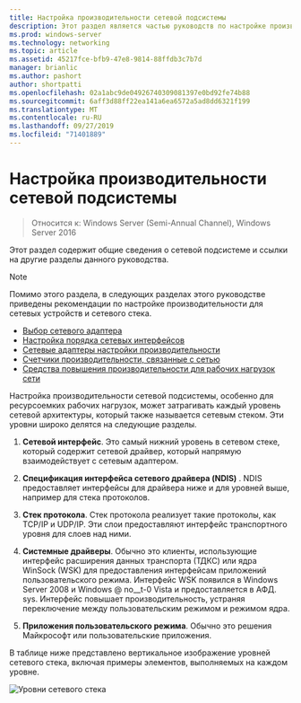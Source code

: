 ```yaml
---
title: Настройка производительности сетевой подсистемы
description: Этот раздел является частью руководств по настройке производительности сетевой подсистемы для Windows Server 2016.
ms.prod: windows-server
ms.technology: networking
ms.topic: article
ms.assetid: 45217fce-bfb9-47e8-9814-88ffdb3c7b7d
manager: brianlic
ms.author: pashort
author: shortpatti
ms.openlocfilehash: 02a1abc9de04926740309081397e0bd92fe74b88
ms.sourcegitcommit: 6aff3d88ff22ea141a6ea6572a5ad8dd6321f199
ms.translationtype: MT
ms.contentlocale: ru-RU
ms.lasthandoff: 09/27/2019
ms.locfileid: "71401889"
---
```

# <a name="network-subsystem-performance-tuning"></a>Настройка производительности сетевой подсистемы

>Относится к: Windows Server (Semi-Annual Channel), Windows Server 2016

Этот раздел содержит общие сведения о сетевой подсистеме и ссылки на другие разделы данного руководства.

>[!NOTE]
>Помимо этого раздела, в следующих разделах этого руководстве приведены рекомендации по настройке производительности для сетевых устройств и сетевого стека.
> - [Выбор сетевого адаптера](net-sub-choose-nic.md)
> - [Настройка порядка сетевых интерфейсов](net-sub-interface-metric.md)
> - [Сетевые адаптеры настройки производительности](net-sub-performance-tuning-nics.md)
> - [Счетчики производительности, связанные с сетью](net-sub-performance-counters.md)
> - [Средства повышения производительности для рабочих нагрузок сети](net-sub-performance-tools.md)

Настройка производительности сетевой подсистемы, особенно для ресурсоемких рабочих нагрузок, может затрагивать каждый уровень сетевой архитектуры, который также называется сетевым стеком. Эти уровни широко делятся на следующие разделы.

1. **Сетевой интерфейс**. Это самый нижний уровень в сетевом стеке, который содержит сетевой драйвер, который напрямую взаимодействует с сетевым адаптером.

2. **Спецификация интерфейса сетевого драйвера (NDIS)** . NDIS предоставляет интерфейсы для драйвера ниже и для уровней выше, например для стека протоколов.
  
3. **Стек протокола**. Стек протокола реализует такие протоколы, как TCP/IP и UDP/IP. Эти слои предоставляют интерфейс транспортного уровня для слоев над ними.
  
4. **Системные драйверы**. Обычно это клиенты, использующие интерфейс расширения данных транспорта (ТДКС) или ядра WinSock (WSK) для предоставления интерфейсам приложений пользовательского режима. Интерфейс WSK появился в Windows Server 2008 и Windows @ no__t-0 Vista и предоставляется в АФД. sys. Интерфейс повышает производительность, устраняя переключение между пользовательским режимом и режимом ядра.
  
5. **Приложения пользовательского режима**. Обычно это решения Майкрософт или пользовательские приложения.

В таблице ниже представлено вертикальное изображение уровней сетевого стека, включая примеры элементов, выполняемых на каждом уровне.  

![Уровни сетевого стека](../../media/Network-Subsystem/network-layers.jpg)

